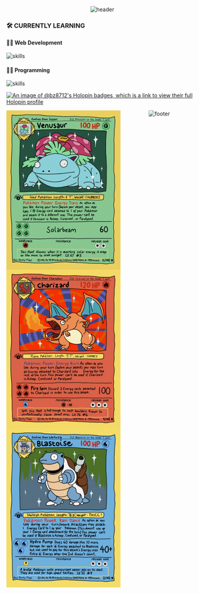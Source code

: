 <div align="center">

![header](https://capsule-render.vercel.app/api?type=waving&height=300&color=gradient&customColorList=24&text=Bz8712&section=header&reversal=false&textBg=false&fontAlign=50&animation=twinkling&desc=Full-Stack%20Developer%20&fontColor=FFFFFF&fontAlignY=36&descAlignY=60&fontSize=85&descSize=18)

</div>

### 🛠 CURRENTLY LEARNING

<h4>👨‍💻 Web Development</h4>

![skills](https://skillicons.dev/icons?i=nodejs,nextjs,react,ts,redis,bootstrap,jquery,astro,vue&theme=dark)

<h4>👨‍💻 Programming</h4>

![skills](https://skillicons.dev/icons?i=go,cpp&theme=dark)

[![An image of @bz8712's Holopin badges, which is a link to view their full Holopin profile](https://holopin.me/bz8712)](https://holopin.io/@bz8712)

<img src="./images/giphy-venusaur.gif" alt="venusaur.gif" style="width: 300px;" align="left" >
<img src="./images/giphy-charizard.gif" alt="charizard.gif" style="width: 300px;" align="left" >
<img src="./images/giphy-blastoise.gif" alt="blastoise.gif" style="width: 300px;" align="left" >


<div align="center">

![footer](https://capsule-render.vercel.app/api?type=waving&height=200&color=gradient&customColorList=24&section=footer&reversal=false&textBg=false&fontAlign=50&animation=twinkling&fontAlignY=36&descAlignY=60&descSize=20)

</div>
